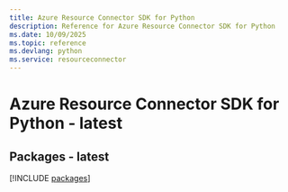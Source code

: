 ```yaml
---
title: Azure Resource Connector SDK for Python
description: Reference for Azure Resource Connector SDK for Python
ms.date: 10/09/2025
ms.topic: reference
ms.devlang: python
ms.service: resourceconnector
---
```

# Azure Resource Connector SDK for Python - latest
## Packages - latest
[!INCLUDE [packages](resource-connector-index.md)]